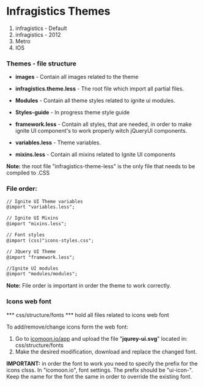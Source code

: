 
Infragistics Themes
=====================


1. infragistics - Default
2. infragistics - 2012
3. Metro
4. IOS



### Themes - file structure


* **images** - Contain all images related to the theme

* **infragistics.theme.less** - The root file which import all partial files.

* **Modules** - Contain all theme styles related to ignite ui modules.

* **Styles-guide** - In progress theme style guide

* **framework.less** -  Contain all styles, that are needed, in order to make ignite UI component's to work properly witch jQueryUI components.

* **variables.less** - Theme variables.
 
* **mixins.less** - Contain all mixins related to Ignite UI components


**Note:** the root file "infragistics-theme-less" is the only file that needs to be compiled to .CSS


### File order:

```diff
// Ignite UI Theme variables
@import "variables.less";

// Ignite UI Mixins
@import "mixins.less";

// Font styles
@import (css)"icons-styles.css";

// JQuery UI Theme
@import "framework.less";

//Ignite UI modules
@import "modules/modules";
```

**Note:** File order is important in order the theme to work correctly.




### Icons web font

*** css/structure/fonts ***
hold all files related to icons web font

To add/remove/change icons form the web font:
1. Go to [icomoon.io/app](icomoon.io/app) and upload the file "**jqurey-ui.svg**" located in: css/structure/fonts
2. Make the desired modification, download and replace the changed font.


**IMPORTANT:**
in order the font to work you need to specify the prefix for the icons clsss.
In "icomoon.io", font settings. The prefix should be "ui-icon-".
Keep the name for the font the same in order to override the existing font.